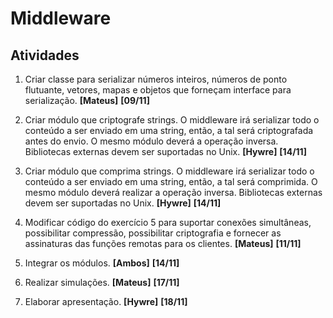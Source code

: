 # Middleware

## Atividades

1. Criar classe para serializar números inteiros, números de ponto flutuante, vetores, mapas e objetos que forneçam interface para serialização. **[Mateus]** **[09/11]**

2. Criar módulo que criptografe strings. O middleware irá serializar todo o conteúdo a ser enviado em uma string, então, a tal será criptografada antes do envio. O mesmo módulo deverá a operação inversa. Bibliotecas externas devem ser suportadas no Unix. **[Hywre]** **[14/11]**

3. Criar módulo que comprima strings. O middleware irá serializar todo o conteúdo a ser enviado em uma string, então, a tal será comprimida. O mesmo módulo deverá realizar a operação inversa. Bibliotecas externas devem ser suportadas no Unix. **[Hywre]** **[14/11]**

4. Modificar código do exercício 5 para suportar conexões simultâneas, possibilitar compressão, possibilitar criptografia e fornecer as assinaturas das funções remotas para os clientes. **[Mateus]** **[11/11]**

5. Integrar os módulos. **[Ambos]** **[14/11]**

6. Realizar simulações. **[Mateus]** **[17/11]**

7. Elaborar apresentação. **[Hywre]** **[18/11]**

